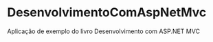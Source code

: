 DesenvolvimentoComAspNetMvc
===========================

Aplicação de exemplo do livro Desenvolvimento com ASP.NET MVC 
